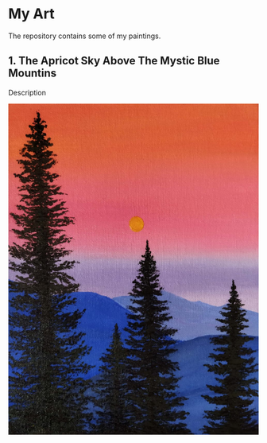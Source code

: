 # My Art
The repository contains some of my paintings.

## 1. The Apricot Sky Above The Mystic Blue Mountins

Description

![The Apricot Sky Above The Mystic Blue Mountins](./Apricot-Shade-of-the-Sky.jpg)

